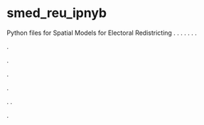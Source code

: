 # smed_reu_ipnyb
Python files for Spatial Models for Electoral Redistricting
.
.
.
.
.
.
.


.


.













.



.

.
.



.
